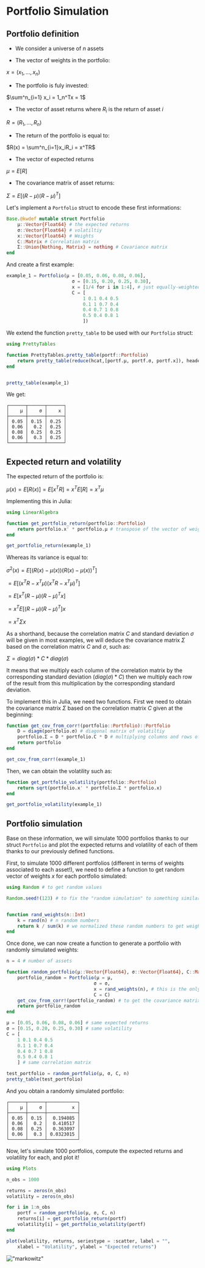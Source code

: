 # Portfolio Simulation

## Portfolio definition 

- We consider a universe of $n$ assets

- The vector of weights in the portfolio: 

$x = (x_1,...,x_n)$ 

- The portfolio is fuly invested:

$\sum^n_{i=1} x_i = 1_n^Tx = 1$

- The vector of asset returns where $R_i$ is the return of asset $i$

$R = (R_1,...,R_n)$

- The return of the portfolio is equal to:

$R(x) = \sum^n_{i=1}x_iR_i = x^TR$

- The vector of expected returns

$\mu = E[R]$ 

- The covariance matrix of asset returns:

$\Sigma = E[(R-\mu)(R-\mu)^T]$

Let's implement a `Portfolio` struct to encode these first informations: 
```julia
Base.@kwdef mutable struct Portfolio 
    μ::Vector{Float64} # the expected returns 
    σ::Vector{Float64} # volatiltiy
    x::Vector{Float64} # Weights
    C::Matrix # Correlation matrix
    Σ::Union{Nothing, Matrix} = nothing # Covariance matrix
end
```

And create a first example:
```julia
example_1 = Portfolio(μ = [0.05, 0.06, 0.08, 0.06],
                        σ = [0.15, 0.20, 0.25, 0.30],
                        x = [1/4 for i in 1:4], # just equally-weighted portfolio,
                        C = [
                            1 0.1 0.4 0.5
                            0.1 1 0.7 0.4
                            0.4 0.7 1 0.8
                            0.5 0.4 0.8 1
                            ])
```

We extend the function `pretty_table` to be used with our `Portfolio` struct:
```julia
using PrettyTables

function PrettyTables.pretty_table(portf::Portfolio)
    return pretty_table(reduce(hcat,[portf.μ, portf.σ, portf.x]), header = ["μ","σ","x"])
end


pretty_table(example_1)
```
We get:
```
┌──────┬──────┬──────┐
│    μ │    σ │    x │
├──────┼──────┼──────┤
│ 0.05 │ 0.15 │ 0.25 │
│ 0.06 │  0.2 │ 0.25 │
│ 0.08 │ 0.25 │ 0.25 │
│ 0.06 │  0.3 │ 0.25 │
└──────┴──────┴──────┘
```

## Expected return and volatility 

The expected return of the portfolio is:

$\mu(x) = E[R(x)] = E[x^TR] = x^T E[R] = x^T \mu$

Implementing this in Julia:
```julia
using LinearAlgebra

function get_portfolio_return(portfolio::Portfolio)
    return portfolio.x' * portfolio.μ # transpose of the vector of weights times the vector of expected reutnrs
end

get_portfolio_return(example_1)
```

Whereas its variance is equal to:

$\sigma^2(x) = E[(R(x) - \mu(x))(R(x) -\mu(x))^T]$

$= E[(x^T R - x^T \mu)(x^T R - x^T \mu)^T]$

$= E[x^T(R-\mu)(R-\mu)^Tx]$

$= x^T E[(R-\mu)(R-\mu)^T]x$

$= x^T \Sigma x$

As a shorthand, because the correlation matrix $C$ and standard deviation $\sigma$ will be given in most examples, we will deduce the covariance matrix $\Sigma$ based on the correlation matrix $C$ and $\sigma$, such as:

$\Sigma = diag(\sigma) * C * diag(\sigma)$

It means that we multiply each column of the correlation matrix by the corresponding standard deviation ($diag(\sigma) * C$) then we multiply each row of the result from this multiplication by the corresponding standard deviation.

To implement this in Julia, we need two functions. First we need to obtain the covariance matrix $\Sigma$ based on the correlation matrix $C$ given at the beginning:
```julia
function get_cov_from_corr!(portfolio::Portfolio)::Portfolio
    D = diagm(portfolio.σ) # diagonal matrix of volatiltiy
    portfolio.Σ = D * portfolio.C * D # multiplying columns and rows of correlation matrix by volatiltiy
    return portfolio
end

get_cov_from_corr!(example_1) 
```

Then, we can obtain the volatility such as:
```julia
function get_portfolio_volatility(portfolio::Portfolio)
    return sqrt(portfolio.x' * portfolio.Σ * portfolio.x)
end

get_portfolio_volatility(example_1)
```

## Portfolio simulation 

Base on these information, we will simulate 1000 portfolios thanks to our struct `Portfolio` and plot the expected returns and volatility of each of them thanks to our previously defined functions. 

First, to simulate 1000 different portfolios (different in terms of weights associated to each asset!), we need to define a function to get random vector of weights $x$ for each portfolio simulated:

```julia
using Random # to get random values

Random.seed!(123) # to fix the "random simulation" to something similar for each run.


function rand_weights(n::Int)
    k = rand(n) # n random numbers 
    return k / sum(k) # we normalized these random numbers to get weights which sum to 1
end
```
Once done, we can now create a function to generate a portfolio with randomly simulated weights:
```julia
n = 4 # number of assets

function random_portfolio(μ::Vector{Float64}, σ::Vector{Float64}, C::Matrix, n::Int)::Portfolio
    portfolio_random = Portfolio(μ = μ,
                                σ = σ,
                                x = rand_weights(n), # this is the only thing which change
                                C = C)
    get_cov_from_corr!(portfolio_random) # to get the covariance matrix
    return portfolio_random
end

μ = [0.05, 0.06, 0.08, 0.06] # same expected returns 
σ = [0.15, 0.20, 0.25, 0.30] # same volatility
C = [
    1 0.1 0.4 0.5
    0.1 1 0.7 0.4
    0.4 0.7 1 0.8
    0.5 0.4 0.8 1
    ] # same correlation matrix

test_portfolio = random_portfolio(μ, σ, C, n)
pretty_table(test_portfolio)
```

And you obtain a randomly simulated portfolio:
```
┌──────┬──────┬───────────┐
│    μ │    σ │         x │
├──────┼──────┼───────────┤
│ 0.05 │ 0.15 │  0.194085 │
│ 0.06 │  0.2 │  0.410517 │
│ 0.08 │ 0.25 │  0.363097 │
│ 0.06 │  0.3 │ 0.0323015 │
└──────┴──────┴───────────┘ 
```

Now, let's simulate 1000 portfolios, compute the expected returns and volatility for each, and plot it!
```julia
using Plots

n_obs = 1000

returns = zeros(n_obs)
volatility = zeros(n_obs)

for i in 1:n_obs
    portf = random_portfolio(μ, σ, C, n)
    returns[i] = get_portfolio_return(portf)
    volatility[i] = get_portfolio_volatility(portf)
end

plot(volatility, returns, seriestype = :scatter, label = "",
    xlabel = "Volatility", ylabel = "Expected returns")
```

!["markowitz"](markowitz_simulation.png)

